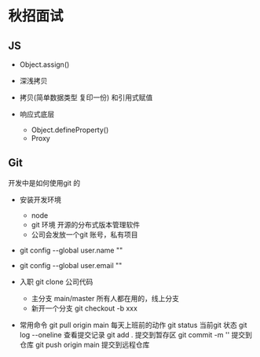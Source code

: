 # 秋招面试

## JS 
- Object.assign()

- 深浅拷贝
- 拷贝(简单数据类型 复印一份) 和引用式赋值

- 响应式底层
    - Object.defineProperty()
    - Proxy 


## Git
开发中是如何使用git 的

- 安装开发环境
    - node 
    - git 环境 开源的分布式版本管理软件
    - 公司会发放一个git 账号，私有项目

- git config --global user.name ""
- git config --global user.email ""

- 入职 git clone 公司代码
    - 主分支 main/master
        所有人都在用的，线上分支
    - 新开一个分支
    git checkout -b xxx
- 常用命令
    git pull origin main 每天上班前的动作
    git status 当前git 状态
    git log --oneline 查看提交记录
    git add . 提交到暂存区
    git commit -m '' 提交到仓库
    git push origin main 提交到远程仓库